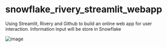 # snowflake_rivery_streamlit_webapp

Using Streamlit, Rivery and Github to build an online web app for user interaction. Information input will be store in Snowflake

![image](https://github.com/meimeitan/snowflake_streamlit_app/assets/58686831/2d37f909-e88a-4d12-a8e9-bb359adc4b23)

